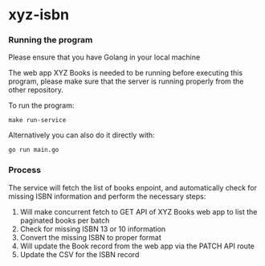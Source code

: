 # xyz-isbn

### Running the program
Please ensure that you have Golang in your local machine

The web app XYZ Books is needed to be running before executing this program, please make sure that the server is running properly from the other repository.

To run the program:
```
make run-service
```
Alternatively you can also do it directly with:
```
go run main.go
```

### Process
The service will fetch the list of books enpoint, and automatically check for missing ISBN information and perform the necessary steps:
 1. Will make concurrent fetch to GET API of XYZ Books web app to list the paginated books per batch
 2. Check for missing ISBN  13 or 10 information
 3. Convert the missing ISBN to proper format
 4. Will update the Book record from the web app via the PATCH API route
 5. Update the CSV for the ISBN record
